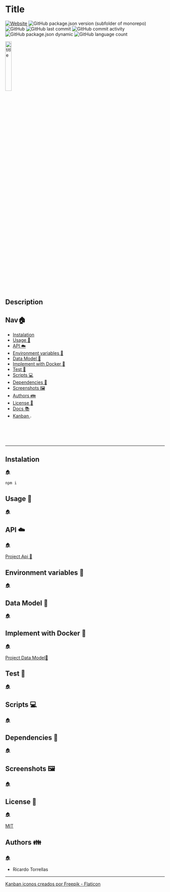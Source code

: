 # Title

[![Website](https://img.shields.io/website?style=plastic&url=https%3A%2F%2Frick-torrellas.github.io%2Ftemplate-main%2F)](https://rick-torrellas.github.io/template-main/) ![GitHub package.json version (subfolder of monorepo)](https://img.shields.io/github/package-json/v/rick-torrellas/components-svelte?style=plastic) ![GitHub](https://img.shields.io/github/license/rick-torrellas/template-app-vanilla-a?style=plastic) ![GitHub last commit](https://img.shields.io/github/last-commit/rick-torrellas/components-svelte?style=plastic) ![GitHub commit activity](https://img.shields.io/github/commit-activity/y/rick-torrellas/book?style=plastic) ![GitHub package.json dynamic](https://img.shields.io/github/package-json/keywords/rick-torrellas/components-svelte?style=plastic) ![GitHub language count](https://img.shields.io/github/languages/count/rick-torrellas/components-svelte?style=plastic)

<img src="" alt="title" width="20%">

## Description

<h2 id="nav">Nav🏠 </h2>

* [Instalation](#instalation)
* [Usage 🔰](#usage)
* [API ☁️](#api)
* [Environment variables 🔐](#environment-variables)
* [Data Model 💾](#data-model)
* [Implement with Docker 🐋](#docker)
* [Test 🧪](#test)
* [Scripts 💻](#scripts)
* [Dependencies 📁](#dependencies)
* [Screenshots 🖼️](#screenshots)
* [Authors 👪](#authors)
* [License 📄](#license)
* [Docs 📚](https://user-name.github.io/project-name)
* <a href="./kanban.md" title="kanban">Kanban <img width="2%" src="https://res.cloudinary.com/rick-rick-torrellas/image/upload/v1629301660/icons/kanban_oifhu7.png"/></a>

***

<h2 id="instalation">Instalation</h2>

[🏠](#nav "Back home")

```javascript
npm i 
```

<h2 id="usage">Usage 🔰</h2>

[🏠](#nav "Back home")

<h2 id="api">API ☁️</h2>

[🏠](#nav "Back home")

[Project Api 🔗]()

<h2 id="environment-variables">Environment variables 🔐</h2>

[🏠](#nav "Back home")

<h2 id="data-model">Data Model 💾</h2>

[🏠](#nav "Back home")

<h2 id="docker">Implement with Docker 🐋</h2>

[🏠](#nav "Back home")

[Project Data Model🔗]() 

<h2 id="test">Test 🧪</h2>

[🏠](#nav "Back home")

<h2 id="scripts"> Scripts 💻 </h2>

[🏠](#nav "Back home")

<h2 id="dependencies">Dependencies 📁</h2>

[🏠](#nav "Back home")

<h2 id="screenshots">Screenshots 🖼️</h2>

[🏠](#nav "Back home")

<h2 id="license">License 📄</h2>

[🏠](#nav "Back home")

[MIT](./LICENSE)

<h2 id="authors">Authors 👪</h2>

[🏠](#nav "Back home")

* Ricardo Torrellas

---
<a href="https://www.flaticon.es/iconos-gratis/kanban" title="kanban iconos">Kanban iconos creados por Freepik - Flaticon</a>